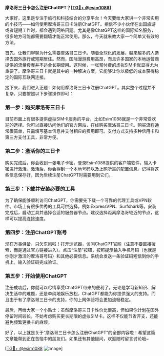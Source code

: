 **摩洛哥三日卡怎么注册ChatGPT？[[TG💪+ @esim1088](https://t.me/s/esim1088)]**

大家好，这里是专注于旅行和科技结合的分享平台！今天要给大家讲一个非常实用的小技巧——如何使用摩洛哥三日卡注册ChatGPT。相信不少小伙伴在出国旅游或者短期工作时，都会遇到网络问题。尤其是像ChatGPT这样的国际知名服务，很多地方可能都需要翻墙才能正常使用。那么，今天就来教大家一个简单又有效的方法。

首先，让我们聊聊为什么需要摩洛哥三日卡。随着全球化的发展，越来越多的人选择去国外旅行或短期居住。然而，国际漫游费用高昂，而且许多国家的本地运营商提供的流量套餐并不适合长期使用。这时候，一张预付费的虚拟SIM卡就显得尤为重要了。摩洛哥三日卡就是其中的一种解决方案，它能够让你以极低的成本获得稳定的国际互联网连接。

接下来，我们进入正题：如何用摩洛哥三日卡注册ChatGPT。其实整个过程并不复杂，只要按照以下步骤操作即可：

### 第一步：购买摩洛哥三日卡

目前市面上有很多提供虚拟SIM卡服务的平台，比如Esim1088就是一个非常受欢迎的选择。你可以直接访问他们的官方网站，在线购买摩洛哥三日卡。购买流程通常很简单，只需填写基本信息并支付相应的费用即可。支付方式支持多种信用卡和第三方支付工具，非常方便。

### 第二步：激活你的三日卡

购买完成后，你会收到一张电子卡密。登录Esim1088提供的客户端软件，输入卡密进行激活。激活后，你会得到一个本地号码以及上网所需的配置信息。记得将这些信息保存好，因为后续注册ChatGPT时需要用到它们。

### 第三步：下载并安装必要的工具

为了确保能够顺利访问ChatGPT，你需要先下载一个可靠的代理工具或VPN软件。市场上有很多优秀的工具可供选择，例如ExpressVPN、Surfshark等。安装完成后，启动工具并选择合适的服务器节点。建议选择距离摩洛哥较近的节点，这样可以提高连接速度。

### 第四步：注册ChatGPT账号

现在万事俱备，只欠东风啦！打开浏览器，访问ChatGPT官网（注意不要直接搜索，而是通过官方链接进入）。点击“注册”按钮，按照提示输入手机号码（也就是你刚才激活的摩洛哥号码）和其他必要信息。系统会发送一条验证码短信到你的手机上，输入验证码完成验证。

### 第五步：开始使用ChatGPT

注册成功后，你就可以尽情享受ChatGPT带来的便利了。无论是学习新知识、解决生活中的难题，还是单纯地娱乐放松，ChatGPT都能为你提供强大的支持。而且由于有了摩洛哥三日卡的支持，你的上网体验将会更加流畅稳定。

最后，再给大家一个小贴士：虽然摩洛哥三日卡性价比很高，但如果你计划在国外停留时间较长，不妨考虑购买更长期限的虚拟SIM卡。这样不仅能节省开支，还能避免频繁更换卡的麻烦。

好了，以上就是关于“摩洛哥三日卡怎么注册ChatGPT”的全部内容啦！希望这篇文章能帮到正在苦恼中的朋友们。如果还有其他疑问，欢迎随时留言讨论哦~

[[TG💪+ @esim1088](https://t.me/s/esim1088) ![Image](https://i.postimg.cc/4NQfJmqS/Snipaste-2025-05-13-00-14-12.png)]